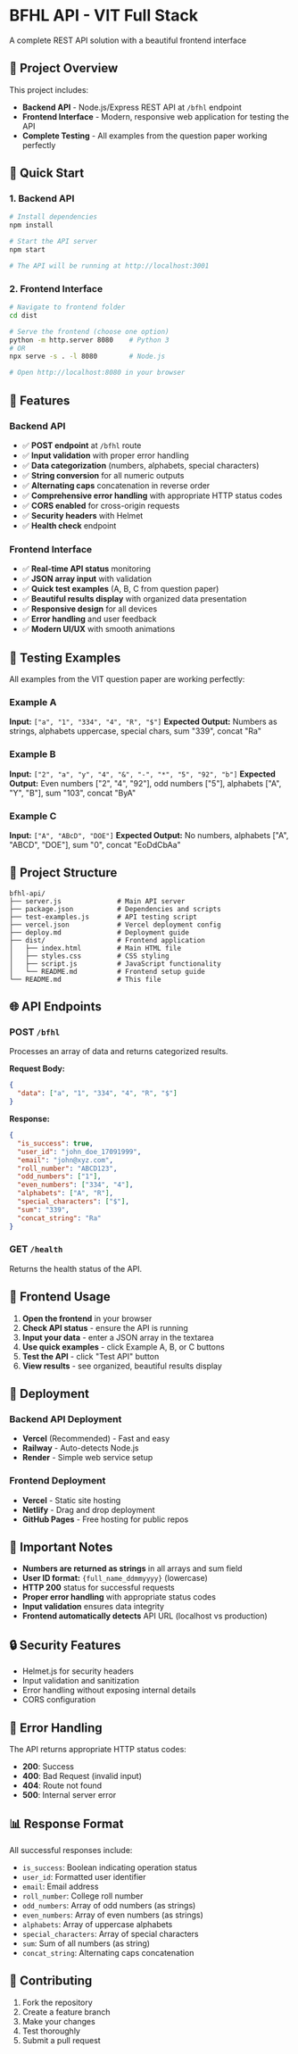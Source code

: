 # BFHL API - VIT Full Stack 

A complete REST API solution with a beautiful frontend interface 

## 🎯 Project Overview

This project includes:

- **Backend API** - Node.js/Express REST API at `/bfhl` endpoint
- **Frontend Interface** - Modern, responsive web application for testing the API
- **Complete Testing** - All examples from the question paper working perfectly

## 🚀 Quick Start

### 1. Backend API

```bash
# Install dependencies
npm install

# Start the API server
npm start

# The API will be running at http://localhost:3001
```

### 2. Frontend Interface

```bash
# Navigate to frontend folder
cd dist

# Serve the frontend (choose one option)
python -m http.server 8080    # Python 3
# OR
npx serve -s . -l 8080        # Node.js

# Open http://localhost:8080 in your browser
```

## 🌟 Features

### Backend API

- ✅ **POST endpoint** at `/bfhl` route
- ✅ **Input validation** with proper error handling
- ✅ **Data categorization** (numbers, alphabets, special characters)
- ✅ **String conversion** for all numeric outputs
- ✅ **Alternating caps** concatenation in reverse order
- ✅ **Comprehensive error handling** with appropriate HTTP status codes
- ✅ **CORS enabled** for cross-origin requests
- ✅ **Security headers** with Helmet
- ✅ **Health check** endpoint

### Frontend Interface

- ✅ **Real-time API status** monitoring
- ✅ **JSON array input** with validation
- ✅ **Quick test examples** (A, B, C from question paper)
- ✅ **Beautiful results display** with organized data presentation
- ✅ **Responsive design** for all devices
- ✅ **Error handling** and user feedback
- ✅ **Modern UI/UX** with smooth animations

## 🧪 Testing Examples

All examples from the VIT question paper are working perfectly:

### Example A

**Input:** `["a", "1", "334", "4", "R", "$"]`
**Expected Output:** Numbers as strings, alphabets uppercase, special chars, sum "339", concat "Ra"

### Example B

**Input:** `["2", "a", "y", "4", "&", "-", "*", "5", "92", "b"]`
**Expected Output:** Even numbers ["2", "4", "92"], odd numbers ["5"], alphabets ["A", "Y", "B"], sum "103", concat "ByA"

### Example C

**Input:** `["A", "ABcD", "DOE"]`
**Expected Output:** No numbers, alphabets ["A", "ABCD", "DOE"], sum "0", concat "EoDdCbAa"

## 📁 Project Structure

```
bfhl-api/
├── server.js              # Main API server
├── package.json           # Dependencies and scripts
├── test-examples.js       # API testing script
├── vercel.json            # Vercel deployment config
├── deploy.md              # Deployment guide
├── dist/                  # Frontend application
│   ├── index.html         # Main HTML file
│   ├── styles.css         # CSS styling
│   ├── script.js          # JavaScript functionality
│   └── README.md          # Frontend setup guide
└── README.md              # This file
```

## 🌐 API Endpoints

### POST `/bfhl`

Processes an array of data and returns categorized results.

**Request Body:**

```json
{
  "data": ["a", "1", "334", "4", "R", "$"]
}
```

**Response:**

```json
{
  "is_success": true,
  "user_id": "john_doe_17091999",
  "email": "john@xyz.com",
  "roll_number": "ABCD123",
  "odd_numbers": ["1"],
  "even_numbers": ["334", "4"],
  "alphabets": ["A", "R"],
  "special_characters": ["$"],
  "sum": "339",
  "concat_string": "Ra"
}
```

### GET `/health`

Returns the health status of the API.

## 🎨 Frontend Usage

1. **Open the frontend** in your browser
2. **Check API status** - ensure the API is running
3. **Input your data** - enter a JSON array in the textarea
4. **Use quick examples** - click Example A, B, or C buttons
5. **Test the API** - click "Test API" button
6. **View results** - see organized, beautiful results display

## 🚀 Deployment

### Backend API Deployment

- **Vercel** (Recommended) - Fast and easy
- **Railway** - Auto-detects Node.js
- **Render** - Simple web service setup

### Frontend Deployment

- **Vercel** - Static site hosting
- **Netlify** - Drag and drop deployment
- **GitHub Pages** - Free hosting for public repos

## 📝 Important Notes

- **Numbers are returned as strings** in all arrays and sum field
- **User ID format:** `{full_name_ddmmyyyy}` (lowercase)
- **HTTP 200** status for successful requests
- **Proper error handling** with appropriate status codes
- **Input validation** ensures data integrity
- **Frontend automatically detects** API URL (localhost vs production)

## 🔒 Security Features

- Helmet.js for security headers
- Input validation and sanitization
- Error handling without exposing internal details
- CORS configuration

## 🐛 Error Handling

The API returns appropriate HTTP status codes:

- **200**: Success
- **400**: Bad Request (invalid input)
- **404**: Route not found
- **500**: Internal server error

## 📊 Response Format

All successful responses include:

- `is_success`: Boolean indicating operation status
- `user_id`: Formatted user identifier
- `email`: Email address
- `roll_number`: College roll number
- `odd_numbers`: Array of odd numbers (as strings)
- `even_numbers`: Array of even numbers (as strings)
- `alphabets`: Array of uppercase alphabets
- `special_characters`: Array of special characters
- `sum`: Sum of all numbers (as string)
- `concat_string`: Alternating caps concatenation

## 🤝 Contributing

1. Fork the repository
2. Create a feature branch
3. Make your changes
4. Test thoroughly
5. Submit a pull request




